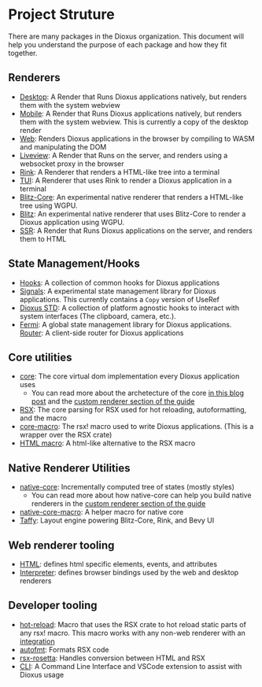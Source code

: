 # Project Struture

There are many packages in the Dioxus organization. This document will help you understand the purpose of each package and how they fit together.

## Renderers

- [Desktop](https://github.com/DioxusLabs/dioxus/tree/master/packages/desktop): A Render that Runs Dioxus applications natively, but renders them with the system webview
- [Mobile](https://github.com/DioxusLabs/dioxus/tree/master/packages/mobile): A Render that Runs Dioxus applications natively, but renders them with the system webview. This is currently a copy of the desktop render
- [Web](https://github.com/DioxusLabs/dioxus/tree/master/packages/Web): Renders Dioxus applications in the browser by compiling to WASM and manipulating the DOM
- [Liveview](https://github.com/DioxusLabs/dioxus/tree/master/packages/liveview): A Render that Runs on the server, and renders using a websocket proxy in the browser
- [Rink](https://github.com/DioxusLabs/dioxus/tree/master/packages/rink): A Renderer that renders a HTML-like tree into a terminal
- [TUI](https://github.com/DioxusLabs/dioxus/tree/master/packages/dioxus-tui): A Renderer that uses Rink to render a Dioxus application in a terminal
- [Blitz-Core](https://github.com/DioxusLabs/blitz/tree/master/blitz-core): An experimental native renderer that renders a HTML-like tree using WGPU.
- [Blitz](https://github.com/DioxusLabs/blitz): An experimental native renderer that uses Blitz-Core to render a Dioxus application using WGPU.
- [SSR](https://github.com/DioxusLabs/dioxus/tree/master/packages/ssr): A Render that Runs Dioxus applications on the server, and renders them to HTML

## State Management/Hooks

- [Hooks](https://github.com/DioxusLabs/dioxus/tree/master/packages/hooks): A collection of common hooks for Dioxus applications
- [Signals](https://github.com/DioxusLabs/dioxus/tree/master/packages/signals): A experimental state management library for Dioxus applications. This currently contains a `Copy` version of UseRef
- [Dioxus STD](https://github.com/DioxusLabs/dioxus-std): A collection of platform agnostic hooks to interact with system interfaces (The clipboard, camera, etc.).
- [Fermi](https://github.com/DioxusLabs/dioxus/tree/master/packages/fermi): A global state management library for Dioxus applications.
  [Router](https://github.com/DioxusLabs/dioxus/tree/master/packages/router): A client-side router for Dioxus applications

## Core utilities

- [core](https://github.com/DioxusLabs/dioxus/tree/master/packages/core): The core virtual dom implementation every Dioxus application uses
  - You can read more about the archetecture of the core [in this blog post](https://dioxuslabs.com/blog/templates-diffing/) and the [custom renderer section of the guide](../custom_renderer/index.md)
- [RSX](https://github.com/DioxusLabs/dioxus/tree/master/packages/RSX): The core parsing for RSX used for hot reloading, autoformatting, and the macro
- [core-macro](https://github.com/DioxusLabs/dioxus/tree/master/packages/core-macro): The rsx! macro used to write Dioxus applications. (This is a wrapper over the RSX crate)
- [HTML macro](https://github.com/DioxusLabs/dioxus-html-macro): A html-like alternative to the RSX macro

## Native Renderer Utilities

- [native-core](https://github.com/DioxusLabs/dioxus/tree/master/packages/native-core): Incrementally computed tree of states (mostly styles)
  - You can read more about how native-core can help you build native renderers in the [custom renderer section of the guide](../custom_renderer/index.html#native-core)
- [native-core-macro](https://github.com/DioxusLabs/dioxus/tree/master/packages/native-core-macro): A helper macro for native core
- [Taffy](https://github.com/DioxusLabs/taffy): Layout engine powering Blitz-Core, Rink, and Bevy UI

## Web renderer tooling

- [HTML](https://github.com/DioxusLabs/dioxus/tree/master/packages/html): defines html specific elements, events, and attributes
- [Interpreter](https://github.com/DioxusLabs/dioxus/tree/master/packages/interpreter): defines browser bindings used by the web and desktop renderers

## Developer tooling

- [hot-reload](https://github.com/DioxusLabs/dioxus/tree/master/packages/hot-reload): Macro that uses the RSX crate to hot reload static parts of any rsx! macro. This macro works with any non-web renderer with an [integration](https://crates.io/crates/dioxus-hot-reload)
- [autofmt](https://github.com/DioxusLabs/dioxus/tree/master/packages/autofmt): Formats RSX code
- [rsx-rosetta](https://github.com/DioxusLabs/dioxus/tree/master/packages/RSX-rosetta): Handles conversion between HTML and RSX
- [CLI](https://github.com/DioxusLabs/dioxus/tree/master/packages/cli): A Command Line Interface and VSCode extension to assist with Dioxus usage
